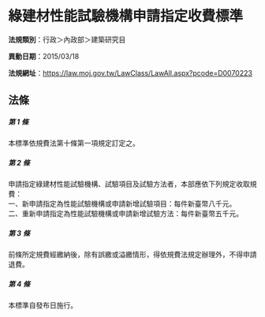 # 綠建材性能試驗機構申請指定收費標準

**法規類別**：行政＞內政部＞建築研究目

**異動日期**：2015/03/18  

**法規網址**：https://law.moj.gov.tw/LawClass/LawAll.aspx?pcode=D0070223





## 法條
##### 第 1 條
本標準依規費法第十條第一項規定訂定之。

##### 第 2 條
申請指定綠建材性能試驗機構、試驗項目及試驗方法者，本部應依下列規定收取規費：  
一、新申請指定為性能試驗機構或申請新增試驗項目：每件新臺幣八千元。  
二、重新申請指定為性能試驗機構或申請新增試驗方法：每件新臺幣五千元。

##### 第 3 條
前條所定規費經繳納後，除有誤繳或溢繳情形，得依規費法規定辦理外，不得申請退費。

##### 第 4 條
本標準自發布日施行。


